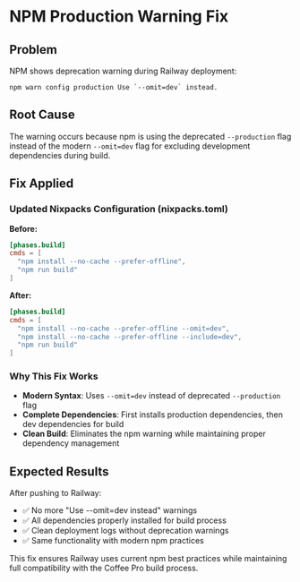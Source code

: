 # NPM Production Warning Fix

## Problem
NPM shows deprecation warning during Railway deployment:
```
npm warn config production Use `--omit=dev` instead.
```

## Root Cause
The warning occurs because npm is using the deprecated `--production` flag instead of the modern `--omit=dev` flag for excluding development dependencies during build.

## Fix Applied

### Updated Nixpacks Configuration (nixpacks.toml)
**Before:**
```toml
[phases.build]
cmds = [
  "npm install --no-cache --prefer-offline",
  "npm run build"
]
```

**After:**
```toml
[phases.build]
cmds = [
  "npm install --no-cache --prefer-offline --omit=dev",
  "npm install --no-cache --prefer-offline --include=dev", 
  "npm run build"
]
```

### Why This Fix Works
- **Modern Syntax**: Uses `--omit=dev` instead of deprecated `--production` flag
- **Complete Dependencies**: First installs production dependencies, then dev dependencies for build
- **Clean Build**: Eliminates the npm warning while maintaining proper dependency management

## Expected Results
After pushing to Railway:
- ✅ No more "Use --omit=dev instead" warnings
- ✅ All dependencies properly installed for build process
- ✅ Clean deployment logs without deprecation warnings
- ✅ Same functionality with modern npm practices

This fix ensures Railway uses current npm best practices while maintaining full compatibility with the Coffee Pro build process.